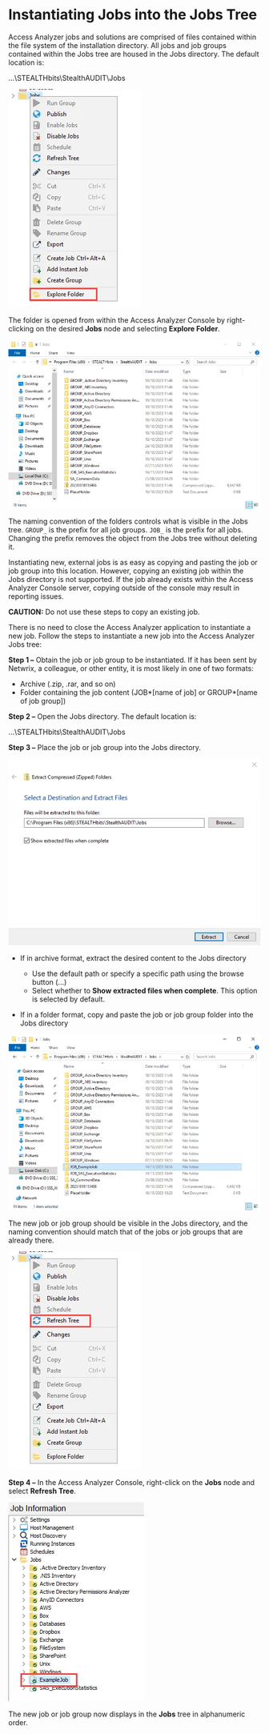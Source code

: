 # Instantiating Jobs into the Jobs Tree

Access Analyzer jobs and solutions are comprised of files contained within the file system of the
installation directory. All jobs and job groups contained within the Jobs tree are housed in the
Jobs directory. The default location is:

…\STEALTHbits\StealthAUDIT\Jobs

![Explore Folder option from Jobs Tree](../../../../static/img/product_docs/accessanalyzer/admin/jobs/explorefolder.webp)

The folder is opened from within the Access Analyzer Console by right-clicking on the desired
**Jobs** node and selecting **Explore Folder**.

![Jobs folder in File Explorer](../../../../static/img/product_docs/accessanalyzer/admin/jobs/explorefolderfileexplorer.webp)

The naming convention of the folders controls what is visible in the Jobs tree. `GROUP_` is the
prefix for all job groups. `JOB_` is the prefix for all jobs. Changing the prefix removes the object
from the Jobs tree without deleting it.

Instantiating new, external jobs is as easy as copying and pasting the job or job group into this
location. However, copying an existing job within the Jobs directory is not supported. If the job
already exists within the Access Analyzer Console server, copying outside of the console may result
in reporting issues.

**CAUTION:** Do not use these steps to copy an existing job.

There is no need to close the Access Analyzer application to instantiate a new job. Follow the steps
to instantiate a new job into the Access Analyzer Jobs tree:

**Step 1 –** Obtain the job or job group to be instantiated. If it has been sent by Netwrix, a
colleague, or other entity, it is most likely in one of two formats:

- Archive (.zip, .rar, and so on)
- Folder containing the job content (JOB*[name of job] or GROUP*[name of job group])

**Step 2 –** Open the Jobs directory. The default location is:

…\STEALTHbits\StealthAUDIT\Jobs

**Step 3 –** Place the job or job group into the Jobs directory.

![Extract zip file contents to the Jobs folder](../../../../static/img/product_docs/accessanalyzer/admin/jobs/instantiateextract.webp)

- If in archive format, extract the desired content to the Jobs directory

    - Use the default path or specify a specific path using the browse button (…)
    - Select whether to **Show extracted files when complete**. This option is selected by default.

- If in a folder format, copy and paste the job or job group folder into the Jobs directory

![New job added in the Jobs folder ](../../../../static/img/product_docs/accessanalyzer/admin/jobs/instantiatefileexplorer.webp)

The new job or job group should be visible in the Jobs directory, and the naming convention should
match that of the jobs or job groups that are already there.

![Refresh Tree](../../../../static/img/product_docs/accessanalyzer/admin/jobs/refreshtree.webp)

**Step 4 –** In the Access Analyzer Console, right-click on the **Jobs** node and select **Refresh
Tree**.

![Job displayed in the Jobs Tree](../../../../static/img/product_docs/accessanalyzer/admin/jobs/instantiatejobstree.webp)

The new job or job group now displays in the **Jobs** tree in alphanumeric order.
